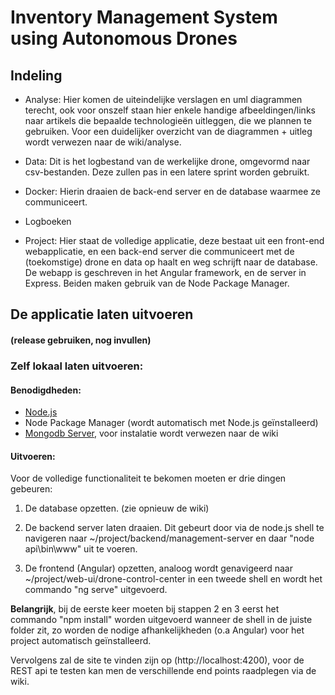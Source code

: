 # Inventory Management System using Autonomous Drones

## Indeling

- Analyse: Hier komen de uiteindelijke verslagen en uml diagrammen terecht, ook voor onszelf staan hier enkele handige afbeeldingen/links naar artikels die bepaalde technologieën uitleggen, die we plannen te gebruiken. Voor een duidelijker overzicht van de diagrammen + uitleg wordt verwezen naar de wiki/analyse.

- Data: Dit is het logbestand van de werkelijke drone, omgevormd naar csv-bestanden. Deze zullen pas in een latere sprint worden gebruikt.

- Docker: Hierin draaien de back-end server en de database waarmee ze communiceert.

- Logboeken

- Project: Hier staat de volledige applicatie, deze bestaat uit een front-end webapplicatie, en een back-end server die communiceert met de (toekomstige) drone en data op haalt en weg schrijft naar de database. De webapp is geschreven in het Angular framework, en de server in Express. Beiden maken gebruik van de Node Package Manager.

## De applicatie laten uitvoeren
#### (release gebruiken, nog invullen)


### Zelf lokaal laten uitvoeren:
#### Benodigdheden:

- [Node.js](https://nodejs.org/en/)
- Node Package Manager (wordt automatisch met Node.js geïnstalleerd)
- [Mongodb Server](https://www.mongodb.com/download-center/community), voor instalatie wordt verwezen naar de wiki

#### Uitvoeren:

Voor de volledige functionaliteit te bekomen moeten er drie dingen gebeuren:
1. De database opzetten. (zie opnieuw de wiki)

2. De backend server laten draaien. Dit gebeurt door via de node.js shell te navigeren naar ~/project/backend/management-server en daar "node api\bin\www" uit te voeren.

3. De frontend (Angular) opzetten, analoog wordt genavigeerd naar ~/project/web-ui/drone-control-center in een tweede shell en wordt het commando "ng serve" uitgevoerd.

**Belangrijk**, bij de eerste keer moeten bij stappen 2 en 3 eerst het commando "npm install" worden uitgevoerd wanneer de shell in de juiste folder zit, zo worden de nodige afhankelijkheden (o.a Angular) voor het project automatisch geïnstalleerd.

Vervolgens zal de site te vinden zijn op (http://localhost:4200), voor de REST api te testen kan men de verschillende end points raadplegen via de wiki.
